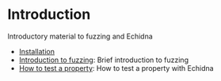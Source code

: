 # Introduction

Introductory material to fuzzing and Echidna

- [Installation](./installation.md)
- [Introduction to fuzzing](./fuzzing-introduction.md): Brief introduction to fuzzing
- [How to test a property](./how-to-test-a-property.md): How to test a property with Echidna